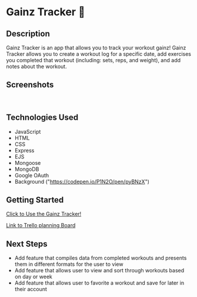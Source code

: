 # Gainz Tracker 💪

## Description

Gainz Tracker is an app that allows you to track your workout gainz! Gainz Tracker allows you to create a workout log for a specific date, add exercises you completed that workout (including: sets, reps, and weight), and add notes about the workout.

## Screenshots

<img src="">
<img src="">
<img src="">

## Technologies Used

- JavaScript
- HTML
- CSS
- Express
- EJS
- Mongoose
- MongoDB
- Google OAuth
- Background ("https://codepen.io/P1N2O/pen/pyBNzX")

## Getting Started

[Click to Use the Gainz Tracker!](https://gainztracker.fly.dev/)

[Link to Trello planning Board](https://trello.com/b/SE8aNwY9/project-2)

## Next Steps

- Add feature that compiles data from completed workouts and presents them in different formats for the user to view
- Add feature that allows user to view and sort through workouts based on day or week
- Add feature that allows user to favorite a workout and save for later in their account
